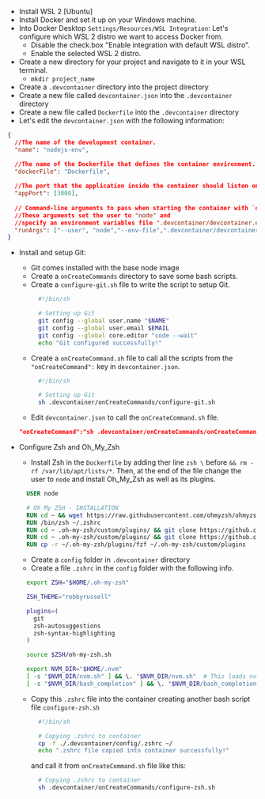 * Install WSL 2 [Ubuntu]
* Install Docker and set it up on your Windows machine.
* Into Docker Desktop `Settings/Resources/WSL Integration`: Let's configure which WSL 2 distro we want to access Docker from.
  - Disable the check.box "Enable integration with default WSL distro".
  - Enable the selected WSL 2 distro.
* Create a new directory for your project and navigate to it in your WSL terminal.
  - `mkdir project_name`
* Create a `.devcontainer` directory into the project directory
* Create a new file called `devcontainer.json` into the `.devcontainer` directory
* Create a new file called `Dockerfile` into the `.devcontainer` directory
* Let's edit the `devcontainer.json` with the following information:
```json
{
  //The name of the development container.
  "name": "nodejs-env", 

  //The name of the Dockerfile that defines the container environment.
  "dockerFile": "Dockerfile", 
   
  //The port that the application inside the container should listen on.
  "appPort": [3000], 
   
  // Command-line arguments to pass when starting the container with `docker run`. 
  //These arguments set the user to "node" and 
  //specify an environment variables file ".devcontainer/devcontainer.env".
  "runArgs": ["--user", "node","--env-file",".devcontainer/devcontainer.env"]
}
```
* Install and setup Git:
  - Git comes installed with the base node image <!-- - Install `git-all` in the Dockerfile by adding ther line `git-all \` before `&& rm -rf /var/lib/apt/lists/*`. -->
  - Create a `onCreateCommands` directory to save some bash scripts.
  - Create a `configure-git.sh` file to write the script to setup Git.
    ```bash
      #!/bin/sh

      # Setting up Git
      git config --global user.name "$NAME"
      git config --global user.email $EMAIL
      git config --global core.editor "code --wait"
      echo "Git configured successfully!"
    ```
  - Create a `onCreateCommand.sh` file to call all the scripts from the `"onCreateCommand":` key in `devcontainer.json`.
    ```bash
      #!/bin/sh

      # Setting up Git
      sh .devcontainer/onCreateCommands/configure-git.sh
    ```
  - Edit `devcontainer.json` to call the `onCreateCommand.sh` file.
  ```json
  "onCreateCommand":"sh .devcontainer/onCreateCommands/onCreateCommand.sh"
  ```

* Configure Zsh and Oh_My_Zsh

  - Install Zsh in the `Dockerfile` by adding ther line `zsh \` before `&& rm -rf /var/lib/apt/lists/*`. Then, at the end of the file change the user to `node` and install Oh_My_Zsh as well as its plugins.
  ```Dockerfile
    USER node

    # Oh My ZSH - INSTALLATION
    RUN cd ~ && wget https://raw.githubusercontent.com/ohmyzsh/ohmyzsh/master/tools/install.sh && sh install.sh
    RUN /bin/zsh ~/.zshrc
    RUN cd ~ .oh-my-zsh/custom/plugins/ && git clone https://github.com/zsh-users/zsh-autosuggestions ${ZSH_CUSTOM:-~/.oh-my-zsh/custom}/plugins/zsh-autosuggestions
    RUN cd ~ .oh-my-zsh/custom/plugins/ && git clone https://github.com/zsh-users/zsh-syntax-highlighting.git ${ZSH_CUSTOM:-~/.oh-my-zsh/custom}/plugins/zsh-syntax-highlighting
    RUN cp -r ~/.oh-my-zsh/plugins/fzf ~/.oh-my-zsh/custom/plugins
  ```
  - Create a `config` folder in `.devcontainer` directory
  - Create a file `.zshrc` in the `config` folder with the following info.
  ```bash
    export ZSH="$HOME/.oh-my-zsh"

    ZSH_THEME="robbyrussell"

    plugins=(
      git
      zsh-autosuggestions
      zsh-syntax-highlighting
    )

    source $ZSH/oh-my-zsh.sh

    export NVM_DIR="$HOME/.nvm"
    [ -s "$NVM_DIR/nvm.sh" ] && \. "$NVM_DIR/nvm.sh"  # This loads nvm
    [ -s "$NVM_DIR/bash_completion" ] && \. "$NVM_DIR/bash_completion"  # This loads nvm bash_completion
  ```
  
  - Copy this `.zshrc` file into the container creating another bash script file `configure-zsh.sh` 
    ```bash
      #!/bin/sh

      # Copying .zshrc to container
      cp -f ./.devcontainer/config/.zshrc ~/
      echo ".zshrc file copied into container successfully!"
    ```

    and call it from `onCreateCommand.sh` file like this:

    ```bash
      # Copying .zshrc to container
      sh .devcontainer/onCreateCommands/configure-zsh.sh
    ```